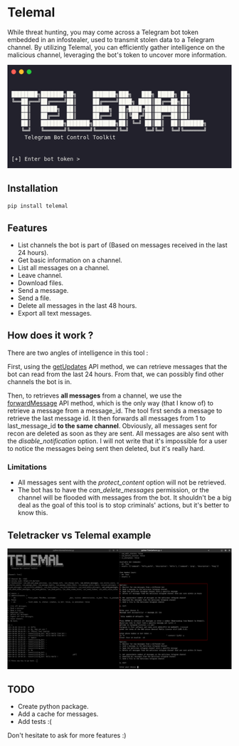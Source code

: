 # Telemal

While threat hunting, you may come across a Telegram bot token embedded in an infostealer, used to transmit stolen data to a Telegram channel. By utilizing Telemal, you can efficiently gather intelligence on the malicious channel, leveraging the bot's token to uncover more information.

![](./images/image.png)

## Installation

`pip install telemal`

## Features

- List channels the bot is part of (Based on messages received in the last 24 hours). 
- Get basic information on a channel.
- List all messages on a channel.
- Leave channel.
- Download files.
- Send a message.
- Send a file.
- Delete all messages in the last 48 hours.
- Export all text messages.

## How does it work ?

There are two angles of intelligence in this tool :

First, using the [getUpdates](https://core.telegram.org/bots/api#getupdates) API method, we can retrieve messages that the bot can read from the last 24 hours. From that, we can possibly find other channels the bot is in.

Then, to retrieves **all messages** from a channel, we use the [forwardMessage](https://core.telegram.org/bots/api#forwardmessage) API method, which is the only way (that I know of) to retrieve a message from a message_id.
The tool first sends a message to retrieve the last message id. It then forwards all messages from 1 to last_message_id **to the same channel**. Obviously, all messages sent for recon are deleted as soon as they are sent. All messages are also sent with the *disable_notification* option. I will not write that it's impossible for a user to notice the messages being sent then deleted, but it's really hard.

### Limitations

- All messages sent with the *protect_content* option will not be retrieved.
- The bot has to have the *can_delete_messages* permission, or the channel will be flooded with messages from the bot. It shouldn't be a big deal as the goal of this tool is to stop criminals' actions, but it's better to know this.

## Teletracker vs Telemal example

![Teletracker vs Telemal](images/image2.png)


## TODO

- Create python package.
- Add a cache for messages.
- Add tests :(

Don't hesitate to ask for more features :)